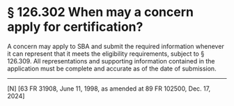 # § 126.302   When may a concern apply for certification?

A concern may apply to SBA and submit the required information whenever it can represent that it meets the eligibility requirements, subject to § 126.309. All representations and supporting information contained in the application must be complete and accurate as of the date of submission. 



---

[N] [63 FR 31908, June 11, 1998, as amended at 89 FR 102500, Dec. 17, 2024]






